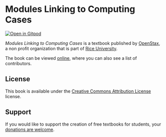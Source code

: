 # Modules Linking to Computing Cases

[![Open in Gitpod](https://gitpod.io/button/open-in-gitpod.svg)](https://gitpod.io/from-referrer/)

_Modules Linking to Computing Cases_ is a textbook published by [OpenStax](https://openstax.org/), a non profit organization that is part of [Rice University](https://www.rice.edu/).

The book can be viewed [online](https://github.com/cnx-user-books/cnxbook-modules-linking-to-computing-cases/releases/latest), where you can also see a list of contributors.

## License
This book is available under the [Creative Commons Attribution License](./LICENSE) license.

## Support
If you would like to support the creation of free textbooks for students, your [donations are welcome](https://riceconnect.rice.edu/donation/support-openstax-banner).
